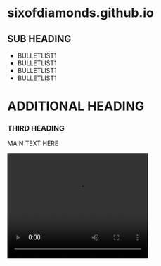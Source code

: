 # sixofdiamonds.github.io
<html>
<head>
  <title>TITLE</title>
  <meta charset="utf-50"/>
  <link rel="stylesheet" type="text/css" href="main.css">
</head>
<body>
  <div class="container">
    <div class="nav">
      <h2>SUB HEADING</h2>
      <ul>
        <li>BULLETLIST1</li>
        <li>BULLETLIST1</li>
        <li>BULLETLIST1</li>
        <li>BULLETLIST1</li>
      </ul>
    </div>
    <div class="main">
      <h1>ADDITIONAL HEADING</h1>
      <h3>THIRD HEADING</h3>
      <p>MAIN TEXT HERE</p>
      <video width="320" height="240" controls>
        <source src="https://www.youtube.com/watch?v=fHI8X4OXluQ" type="video/mp4">
      </video>
    </div>
  </div>
</body>
</html>
